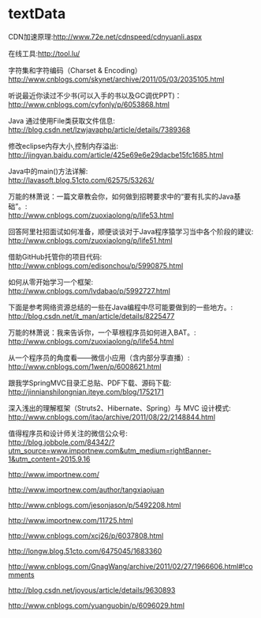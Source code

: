 # textData

CDN加速原理:http://www.72e.net/cdnspeed/cdnyuanli.aspx

在线工具:http://tool.lu/

字符集和字符编码（Charset & Encoding）
http://www.cnblogs.com/skynet/archive/2011/05/03/2035105.html

听说最近你读过不少书(可以入手的书以及GC调优PPT)：						
http://www.cnblogs.com/cyfonly/p/6053868.html

Java 通过使用File类获取文件信息:							
http://blog.csdn.net/lzwjavaphp/article/details/7389368	

修改eclipse内存大小,控制内存溢出:							
http://jingyan.baidu.com/article/425e69e6e29dacbe15fc1685.html		

Java中的main()方法详解:							
http://lavasoft.blog.51cto.com/62575/53263/			

万能的林萧说：一篇文章教会你，如何做到招聘要求中的“要有扎实的Java基础”。:							
http://www.cnblogs.com/zuoxiaolong/p/life53.html		

回答阿里社招面试如何准备，顺便谈谈对于Java程序猿学习当中各个阶段的建议:
http://www.cnblogs.com/zuoxiaolong/p/life51.html

借助GitHub托管你的项目代码:							
http://www.cnblogs.com/edisonchou/p/5990875.html		

如何从零开始学习一个框架:							
http://www.cnblogs.com/lvdabao/p/5992727.html		

下面是参考网络资源总结的一些在Java编程中尽可能要做到的一些地方。:							
http://blog.csdn.net/it_man/article/details/8225477			

万能的林萧说：我来告诉你，一个草根程序员如何进入BAT。:							
http://www.cnblogs.com/zuoxiaolong/p/life54.html				

从一个程序员的角度看——微信小应用（含内部分享直播）:							
http://www.cnblogs.com/1wen/p/6008621.html							

跟我学SpringMVC目录汇总贴、PDF下载、源码下载:							
http://jinnianshilongnian.iteye.com/blog/1752171						

深入浅出的理解框架（Struts2、Hibernate、Spring）与 MVC 设计模式:							
http://www.cnblogs.com/itao/archive/2011/08/22/2148844.html				

值得程序员和设计师关注的微信公众号:							
http://blog.jobbole.com/84342/?utm_source=www.importnew.com&utm_medium=rightBanner-1&utm_content=2015.9.16		

http://www.importnew.com/							

http://www.importnew.com/author/tangxiaojuan			

http://www.cnblogs.com/jesonjason/p/5492208.html

http://www.importnew.com/11725.html

http://www.cnblogs.com/xcj26/p/6037808.html

http://longw.blog.51cto.com/6475045/1683360					

http://www.cnblogs.com/GnagWang/archive/2011/02/27/1966606.html#!comments

http://blog.csdn.net/joyous/article/details/9630893				

http://www.cnblogs.com/yuanguobin/p/6096029.html
